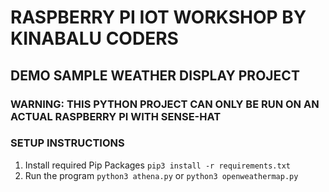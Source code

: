 # RASPBERRY PI IOT WORKSHOP BY KINABALU CODERS

## DEMO SAMPLE WEATHER DISPLAY PROJECT


### WARNING: THIS PYTHON PROJECT CAN ONLY BE RUN ON AN ACTUAL RASPBERRY PI WITH SENSE-HAT


### SETUP INSTRUCTIONS

1. Install required Pip Packages `pip3 install -r requirements.txt`
2. Run the program `python3 athena.py` or `python3 openweathermap.py`